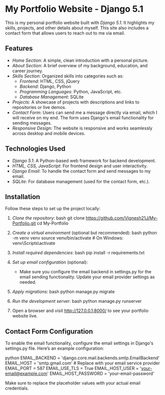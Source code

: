 # My Portfolio Website - Django 5.1

This is my personal portfolio website built with *Django 5.1*. It highlights my skills, projects, and other details about myself. This site also includes a contact form that allows users to reach out to me via email.

## Features

- *Home Section*: A simple, clean introduction with a personal picture.
- *About Section*: A brief overview of my background, education, and career journey.
- *Skills Section*: Organized skills into categories such as:
  - *Frontend*: HTML, CSS, jQuery
  - *Backend*: Django, Python
  - *Programming Languages*: Python, JavaScript, etc.
  - *Database Management*: SQLite
- *Projects*: A showcase of projects with descriptions and links to repositories or live demos.
- *Contact Form*: Users can send me a message directly via email, which I will receive on my end. The form uses Django's email functionality for sending messages.
- *Responsive Design*: The website is responsive and works seamlessly across desktop and mobile devices.

## Technologies Used

- *Django 5.1*: A Python-based web framework for backend development.
- *HTML, CSS, JavaScript*: For frontend design and user interactivity.
- *Django Email*: To handle the contact form and send messages to my email.
- *SQLite*: For database management (used for the contact form, etc.).

## Installation

Follow these steps to set up the project locally:

1. *Clone the repository*:
    bash
    git clone https://github.com/Vignesh21J/My-Portfolio.git
    cd My-Portfolio
    

2. *Create a virtual environment* (optional but recommended):
    bash
    python -m venv venv
    source venv/bin/activate  # On Windows: venv\Scripts\activate
    

3. *Install required dependencies*:
    bash
    pip install -r requirements.txt
    

4. *Set up email configuration* (optional):
    - Make sure you configure the email backend in settings.py for the email sending functionality. Update your email provider settings as needed.

5. *Apply migrations*:
    bash
    python manage.py migrate
    

6. *Run the development server*:
    bash
    python manage.py runserver
    

7. Open a browser and visit http://127.0.0.1:8000/ to see your portfolio website live.

## Contact Form Configuration

To enable the email functionality, configure the email settings in Django's settings.py file. Here’s an example configuration:

python
EMAIL_BACKEND = 'django.core.mail.backends.smtp.EmailBackend'
EMAIL_HOST = 'smtp.gmail.com'  # Replace with your email service provider
EMAIL_PORT = 587
EMAIL_USE_TLS = True
EMAIL_HOST_USER = 'your-email@example.com'
EMAIL_HOST_PASSWORD = 'your-email-password'

Make sure to replace the placeholder values with your actual email credentials.
